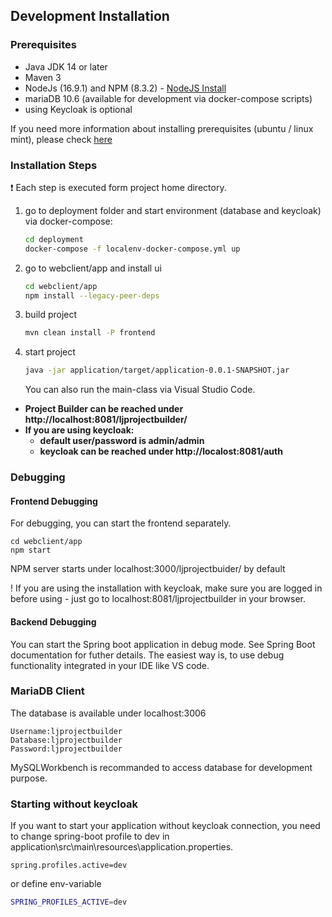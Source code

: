 ## Development Installation

### Prerequisites

* Java JDK 14 or later
* Maven 3
* NodeJs (16.9.1) and NPM (8.3.2) - [NodeJS Install](https://nodejs.org/en/download/package-manager/)
* mariaDB 10.6 (available for development via docker-compose scripts)
* using Keycloak is optional

If you need more information about installing prerequisites (ubuntu / linux mint), please check [here](prerequisites-installation.md)

### Installation Steps

:exclamation: Each step is executed form project home directory.

1) go to deployment folder and start environment (database and keycloak) via docker-compose:

    ```bash
    cd deployment
    docker-compose -f localenv-docker-compose.yml up
    ```

2) go to webclient/app and install ui

    ```bash
    cd webclient/app
    npm install --legacy-peer-deps
    ```

3) build project

    ```bash
    mvn clean install -P frontend
    ```

4) start project

    ```bash
    java -jar application/target/application-0.0.1-SNAPSHOT.jar
    ```
    You can also run the main-class via Visual Studio Code.


* **Project Builder can be reached under http://localhost:8081/ljprojectbuilder/**
* **If you are using keycloak:**
    * **default user/password is admin/admin**
    * **keycloak can be reached under http://localost:8081/auth**

### Debugging

#### Frontend Debugging

For debugging, you can start the frontend separately.

```shell
cd webclient/app
npm start
```
NPM server starts under localhost:3000/ljprojectbuider/ by default

! If you are using the installation with keycloak, make sure you are logged in before using - just go to localhost:8081/ljprojectbuilder in your browser.

#### Backend Debugging

You can start the Spring boot application in debug mode. See Spring Boot documentation for futher details. The easiest way is, to use debug functionality integrated in your IDE like VS code.

### MariaDB Client

The database is available under localhost:3006

```
Username:ljprojectbuilder
Database:ljprojectbuilder
Password:ljprojectbuilder
```
MySQLWorkbench is recommanded to access database for development purpose.

### Starting without keycloak

If you want to start your application without keycloak connection, you need to change spring-boot profile to dev in application\src\main\resources\application.properties.

```properties
spring.profiles.active=dev
```

or define env-variable
```bash
SPRING_PROFILES_ACTIVE=dev
```
